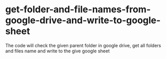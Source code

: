 # get-folder-and-file-names-from-google-drive-and-write-to-google-sheet
The code will check the given parent folder in google drive, get all folders and files name and write to the give google sheet
